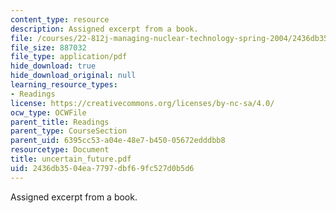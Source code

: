 ```yaml
---
content_type: resource
description: Assigned excerpt from a book.
file: /courses/22-812j-managing-nuclear-technology-spring-2004/2436db3504ea7797dbf69fc527d0b5d6_uncertain_future.pdf
file_size: 887032
file_type: application/pdf
hide_download: true
hide_download_original: null
learning_resource_types:
- Readings
license: https://creativecommons.org/licenses/by-nc-sa/4.0/
ocw_type: OCWFile
parent_title: Readings
parent_type: CourseSection
parent_uid: 6395cc53-a04e-48e7-b450-05672edddbb8
resourcetype: Document
title: uncertain_future.pdf
uid: 2436db35-04ea-7797-dbf6-9fc527d0b5d6
---
```

Assigned excerpt from a book.